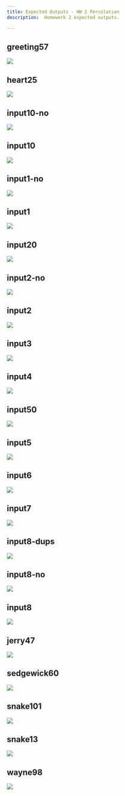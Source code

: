 ```yaml
---
title: Expected Outputs - HW 2 Percolation
description:  Homework 2 expected outputs.

---
```


## greeting57
![](/img/cs61b/greeting57.png)
## heart25
![](/img/cs61b/heart25.png)
## input10-no
![](/img/cs61b/input10-no.png)
## input10
![](/img/cs61b/input10.png)
## input1-no
![](/img/cs61b/input1-no.png)
## input1
![](/img/cs61b/input1.png)
## input20
![](/img/cs61b/input20.png)
## input2-no
![](/img/cs61b/input2-no.png)
## input2
![](/img/cs61b/input2.png)
## input3
![](/img/cs61b/input3.png)
## input4
![](/img/cs61b/input4.png)
## input50
![](/img/cs61b/input50.png)
## input5
![](/img/cs61b/input5.png)
## input6
![](/img/cs61b/input6.png)
## input7
![](/img/cs61b/input7.png)
## input8-dups
![](/img/cs61b/input8-dups.png)
## input8-no
![](/img/cs61b/input8-no.png)
## input8
![](/img/cs61b/input8.png)
## jerry47
![](/img/cs61b/jerry47.png)
## sedgewick60
![](/img/cs61b/sedgewick60.png)
## snake101
![](/img/cs61b/snake101.png)
## snake13
![](/img/cs61b/snake13.png)
## wayne98
![](/img/cs61b/wayne98.png)
